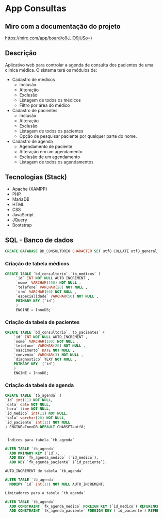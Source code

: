 # App Consultas

## Miro com a documentação do projeto
https://miro.com/app/board/o9J_lO9jUSo=/

## Descrição
Aplicativo web para controlar a agenda de consulta dos pacientes de uma clinica médica. O sistema terá os módulos de:
- Cadastro de médicos
    - Inclusão
    - Alteração
    - Exclusão
    - Listagem de todos os médicos
    - Filtro por área do médico
- Cadastro de pacientes
    - Inclusão
    - Alteração
    - Exclusão
    - Listagem de todos os pacientes
    - Opção de pesquisar paciente por qualquer parte do nome.
- Cadastro de agenda
    - Agendamento de paciente
    - Alteração em um agendamento
    - Exclusão de um agendamento 
    - Listagem de todos os agendamentos
## Tecnologias (Stack)
* Apache (XAMPP)
* PHP
* MariaDB
* HTML
* CSS
* JavaScript
* JQuery
* Bootstrap

## SQL - Banco de dados
```sql
CREATE DATABASE BD_CONSULTORIO CHARACTER SET utf8 COLLATE utf8_general_ci;
```

### Criação de tabela médicos

```sql
CREATE TABLE `bd_consultorio`.`tb_medicos` (
     `id` INT NOT NULL AUTO_INCREMENT , 
     `nome` VARCHAR(100) NOT NULL , 
     `telefone` VARCHAR(20) NOT NULL , 
     `crm` VARCHAR(50) NOT NULL , 
     `especialidade` VARCHAR(50) NOT NULL , 
     PRIMARY KEY (`id`)
     )
     ENGINE = InnoDB;
```
### Criação da tabela de pacientes

```sql
CREATE TABLE `bd_consultorio`.`tb_pacientes` ( 
    `id` INT NOT NULL AUTO_INCREMENT ,  
    `nome` VARCHAR(100) NOT NULL ,  
    `telefone` VARCHAR(20) NOT NULL ,  
    `nascimento` DATE NOT NULL ,  
    `convenio` VARCHAR(3) NOT NULL ,  
    `diagnostico` TEXT NOT NULL ,    
    PRIMARY KEY  (`id`)
    ) 
    ENGINE = InnoDB;

```

### Criação da tabela de agenda
```sql
CREATE TABLE `tb_agenda` (
`id` int(11) NOT NULL,
`data` date NOT NULL,
`hora` time NOT NULL,
`id_medico` int(11) NOT NULL,
`sala` varchar(20) NOT NULL,
`id_paciente` int(11) NOT NULL
) ENGINE=InnoDB DEFAULT CHARSET=utf8;


 Índices para tabela `tb_agenda`

ALTER TABLE `tb_agenda`
  ADD PRIMARY KEY (`id`),
  ADD KEY `fk_agenda_medico` (`id_medico`),
  ADD KEY `fk_agenda_paciente` (`id_paciente`);

AUTO_INCREMENT de tabela `tb_agenda`

ALTER TABLE `tb_agenda`
  MODIFY `id` int(11) NOT NULL AUTO_INCREMENT;

Limitadores para a tabela `tb_agenda`

ALTER TABLE `tb_agenda`
  ADD CONSTRAINT `fk_agenda_medico` FOREIGN KEY (`id_medico`) REFERENCES `tb_medicos` (`id`),
  ADD CONSTRAINT `fk_agenda_paciente` FOREIGN KEY (`id_paciente`) REFERENCES `tb_pacientes` (`id`);
  ```